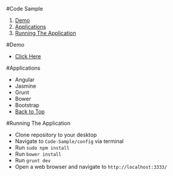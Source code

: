 #Code Sample

1. [Demo](#demo)
1. [Applications](#applications)
1. [Running The Application](#running-the-application)

#Demo
* <a href="http://example.com/" target="_blank">Click Here</a>

#Applications
* Angular
* Jasmine
* Grunt
* Bower
* Bootstrap
* [Back to Top](#code-sample)

#Running The Application
* Clone repository to your desktop
* Navigate to `Code-Sample/config` via terminal
* Run `sudo npm install`
* Run `bower install`
* Run `grunt dev`
* Open a web browser and navigate to `http://localhost:3333/`